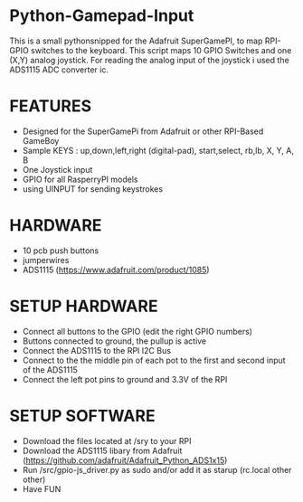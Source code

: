 # Python-Gamepad-Input
This is a small pythonsnipped for the Adafruit SuperGamePI, to map RPI-GPIO switches to the keyboard.
This script maps 10 GPIO Switches and one (X,Y) analog joystick. 
For reading the analog input of the joystick i used the ADS1115 ADC converter ic.

# FEATURES
* Designed for the SuperGamePi from Adafruit or other RPI-Based GameBoy
* Sample KEYS : up,down,left,right (digital-pad), start,select, rb,lb, X, Y, A, B
* One Joystick input
* GPIO for all RasperryPI models
* using UINPUT for sending keystrokes

# HARDWARE
* 10 pcb push buttons
* jumperwires
* ADS1115 (https://www.adafruit.com/product/1085)

# SETUP HARDWARE
* Connect all buttons to the GPIO (edit the right GPIO numbers)
* Buttons connected to ground, the pullup is active
* Connect the ADS1115 to the RPI I2C Bus
* Connect to the the middle pin of each pot to the first and second input of the ADS1115
* Connect the left pot pins to ground and 3.3V of the RPI

# SETUP SOFTWARE
* Download the files located at /sry to your RPI
* Download the ADS1115 libary from Adafruit (https://github.com/adafruit/Adafruit_Python_ADS1x15)
* Run /src/gpio-js_driver.py as sudo and/or add it as starup (rc.local other other)
* Have FUN

